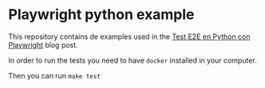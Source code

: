 # Playwright python example

This repository contains de examples used in the [Test E2E en Python con Playwright](pmareke.com/playwright) blog post.

In order to run the tests you need to have `docker` installed in your computer.

Then you can run `make test`
